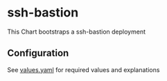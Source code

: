 # ssh-bastion

This Chart bootstraps a ssh-bastion deployment

## Configuration

See [values.yaml](https://github.com/t3n/helm-charts/blob/master/ssh-bastion/values.yaml) for required values and explanations
